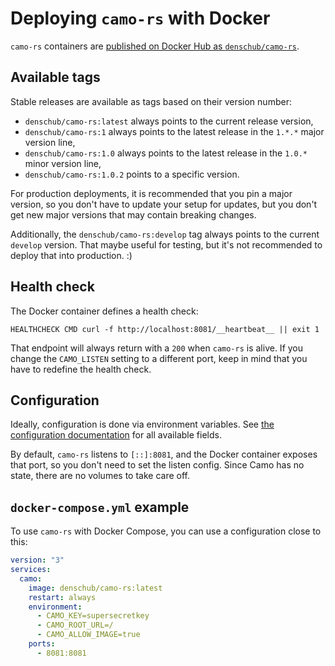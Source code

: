 # Deploying `camo-rs` with Docker

`camo-rs` containers are [published on Docker Hub as `denschub/camo-rs`](https://hub.docker.com/r/denschub/camo-rs).

## Available tags

Stable releases are available as tags based on their version number:

- `denschub/camo-rs:latest` always points to the current release version,
- `denschub/camo-rs:1` always points to the latest release in the `1.*.*` major version line,
- `denschub/camo-rs:1.0` always points to the latest release in the `1.0.*` minor version line,
- `denschub/camo-rs:1.0.2` points to a specific version.

For production deployments, it is recommended that you pin a major version, so you don't have to update your setup for updates, but you don't get new major versions that may contain breaking changes.

Additionally, the `denschub/camo-rs:develop` tag always points to the current `develop` version. That maybe useful for testing, but it's not recommended to deploy that into production. :)

## Health check

The Docker container defines a health check:

```
HEALTHCHECK CMD curl -f http://localhost:8081/__heartbeat__ || exit 1
```

That endpoint will always return with a `200` when `camo-rs` is alive. If you change the `CAMO_LISTEN` setting to a different port, keep in mind that you have to redefine the health check.

## Configuration

Ideally, configuration is done via environment variables. See [the configuration documentation](/docs/configuration.md) for all available fields.

By default, `camo-rs` listens to `[::]:8081`, and the Docker container exposes that port, so you don't need to set the listen config. Since Camo has no state, there are no volumes to take care off.

## `docker-compose.yml` example

To use `camo-rs` with Docker Compose, you can use a configuration close to this:

```yml
version: "3"
services:
  camo:
    image: denschub/camo-rs:latest
    restart: always
    environment:
      - CAMO_KEY=supersecretkey
      - CAMO_ROOT_URL=/
      - CAMO_ALLOW_IMAGE=true
    ports:
      - 8081:8081
```
